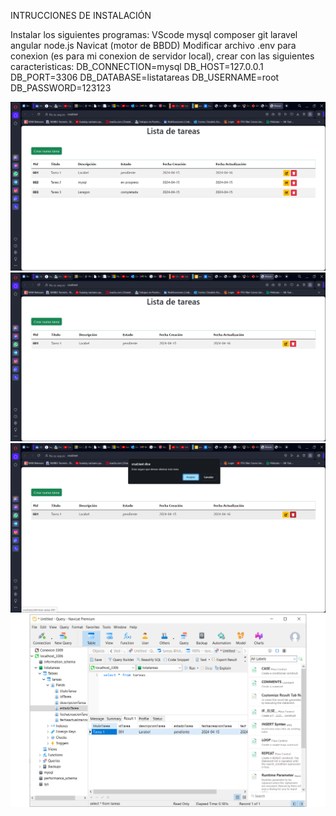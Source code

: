 INTRUCCIONES DE INSTALACIÓN

Instalar los siguientes programas:
VScode
mysql
composer
git
laravel
angular
node.js
Navicat (motor de BBDD)
Modificar archivo .env para conexion (es para mi conexion de servidor local), crear con las siguientes caracteristicas:
DB_CONNECTION=mysql
DB_HOST=127.0.0.1
DB_PORT=3306
DB_DATABASE=listatareas
DB_USERNAME=root
DB_PASSWORD=123123

![parte delantera](Imagen2.png)
![parte delantera](Imagen1.png)
![parte delantera](Imagen3.png)
![parte delantera](Imagen4.png)
